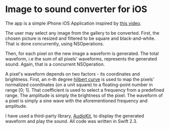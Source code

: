 # Image to sound converter for iOS

The app is a simple iPhone iOS Application inspired by [this video].

The user may select any image from the gallery to be converted. First, the chosen picture is resized and filtered to be square and black-and-white. That is done concurrently, using NSOperations.

Then, for each pixel on the new image a waveform is generated. The total waveform, i.e the sum of all pixels' waveforms, represents the generated sound. Again, that is a concurrent NSOperation.

A pixel's waveform depends on two factors - its coordinates and brightness. First, an *n*-th degree [hilbert curve] is used to map the pixels' normalized coordinates (on a unit square) to a floating-point number in range [0; 1]. That coefficient is used to select a frequency from a predefined range. The amplitude is simply the brightness of the pixel. The waveform of a pixel is simply a sine wave with the aforementioned frequency and amplitude. 

I have used a third-party library, [AudioKit], to display the generated waveform and play the sound. All code was written in Swift 2.3.

[this video]: https://www.youtube.com/watch?v=DuiryHHTrjU
[hilbert curve]: https://en.wikipedia.org/wiki/Hilbert_curve
[AudioKit]: http://audiokit.io/